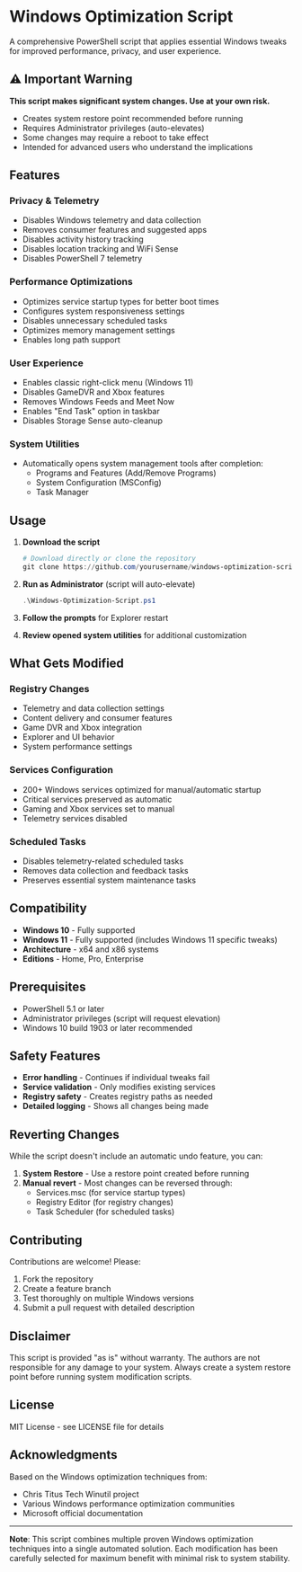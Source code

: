 # Windows Optimization Script

A comprehensive PowerShell script that applies essential Windows tweaks for improved performance, privacy, and user experience.

## ⚠️ Important Warning

**This script makes significant system changes. Use at your own risk.**

- Creates system restore point recommended before running
- Requires Administrator privileges (auto-elevates)
- Some changes may require a reboot to take effect
- Intended for advanced users who understand the implications

## Features

### Privacy & Telemetry
- Disables Windows telemetry and data collection
- Removes consumer features and suggested apps
- Disables activity history tracking
- Disables location tracking and WiFi Sense
- Disables PowerShell 7 telemetry

### Performance Optimizations
- Optimizes service startup types for better boot times
- Configures system responsiveness settings
- Disables unnecessary scheduled tasks
- Optimizes memory management settings
- Enables long path support

### User Experience
- Enables classic right-click menu (Windows 11)
- Disables GameDVR and Xbox features
- Removes Windows Feeds and Meet Now
- Enables "End Task" option in taskbar
- Disables Storage Sense auto-cleanup

### System Utilities
- Automatically opens system management tools after completion:
  - Programs and Features (Add/Remove Programs)
  - System Configuration (MSConfig)
  - Task Manager

## Usage

1. **Download the script**
   ```powershell
   # Download directly or clone the repository
   git clone https://github.com/yourusername/windows-optimization-script.git
   ```

2. **Run as Administrator** (script will auto-elevate)
   ```powershell
   .\Windows-Optimization-Script.ps1
   ```

3. **Follow the prompts** for Explorer restart

4. **Review opened system utilities** for additional customization

## What Gets Modified

### Registry Changes
- Telemetry and data collection settings
- Content delivery and consumer features
- Game DVR and Xbox integration
- Explorer and UI behavior
- System performance settings

### Services Configuration
- 200+ Windows services optimized for manual/automatic startup
- Critical services preserved as automatic
- Gaming and Xbox services set to manual
- Telemetry services disabled

### Scheduled Tasks
- Disables telemetry-related scheduled tasks
- Removes data collection and feedback tasks
- Preserves essential system maintenance tasks

## Compatibility

- **Windows 10** - Fully supported
- **Windows 11** - Fully supported (includes Windows 11 specific tweaks)
- **Architecture** - x64 and x86 systems
- **Editions** - Home, Pro, Enterprise

## Prerequisites

- PowerShell 5.1 or later
- Administrator privileges (script will request elevation)
- Windows 10 build 1903 or later recommended

## Safety Features

- **Error handling** - Continues if individual tweaks fail
- **Service validation** - Only modifies existing services
- **Registry safety** - Creates registry paths as needed
- **Detailed logging** - Shows all changes being made

## Reverting Changes

While the script doesn't include an automatic undo feature, you can:

1. **System Restore** - Use a restore point created before running
2. **Manual revert** - Most changes can be reversed through:
   - Services.msc (for service startup types)
   - Registry Editor (for registry changes)
   - Task Scheduler (for scheduled tasks)

## Contributing

Contributions are welcome! Please:

1. Fork the repository
2. Create a feature branch
3. Test thoroughly on multiple Windows versions
4. Submit a pull request with detailed description

## Disclaimer

This script is provided "as is" without warranty. The authors are not responsible for any damage to your system. Always create a system restore point before running system modification scripts.

## License

MIT License - see LICENSE file for details

## Acknowledgments

Based on the Windows optimization techniques from:
- Chris Titus Tech Winutil project
- Various Windows performance optimization communities
- Microsoft official documentation

---

**Note**: This script combines multiple proven Windows optimization techniques into a single automated solution. Each modification has been carefully selected for maximum benefit with minimal risk to system stability.

